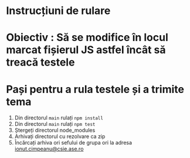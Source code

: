 # Instrucțiuni de rulare

# Obiectiv : Să se modifice în locul marcat fișierul JS astfel încât să treacă testele

# Pași pentru a rula testele și a trimite tema
1. Din directorul `main` rulați `npm install`
2. Din directorul `main` rulați `npm test`
3. Ștergeți directorul node_modules
4. Arhivați directorul cu rezolvare ca zip
5. Încărcați arhiva ori sefului de grupa ori la adresa ionut.cimpeanu@csie.ase.ro